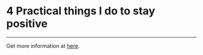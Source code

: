 # 4 Practical things I do to stay positive

<hr/>

Get more information at [here](https://medium.com/darius-foroux/4-practical-things-i-do-to-stay-positive-354ab115cf01).
